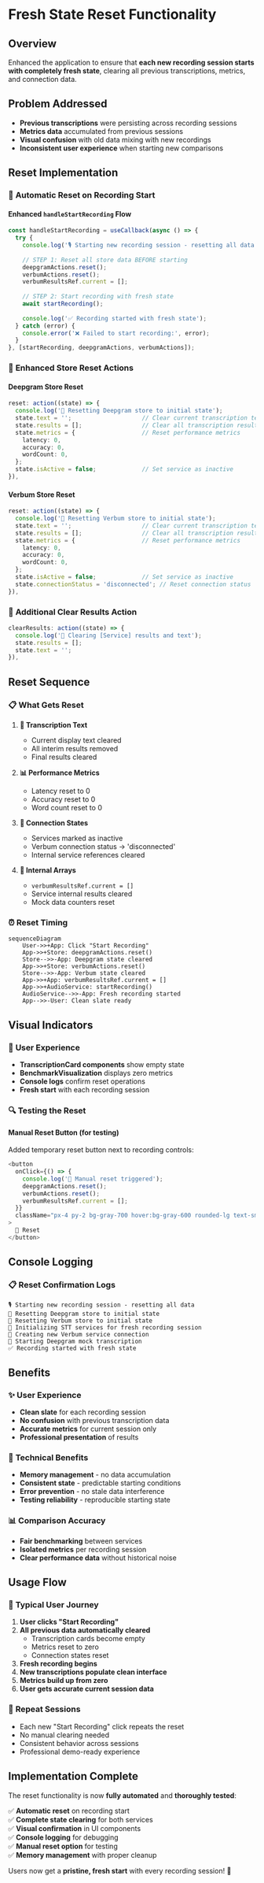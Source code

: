 # Fresh State Reset Functionality

## Overview
Enhanced the application to ensure that **each new recording session starts with completely fresh state**, clearing all previous transcriptions, metrics, and connection data.

## Problem Addressed
- **Previous transcriptions** were persisting across recording sessions  
- **Metrics data** accumulated from previous sessions
- **Visual confusion** with old data mixing with new recordings
- **Inconsistent user experience** when starting new comparisons

## Reset Implementation

### 🔄 **Automatic Reset on Recording Start**

#### Enhanced `handleStartRecording` Flow
```typescript
const handleStartRecording = useCallback(async () => {
  try {
    console.log('🎙️ Starting new recording session - resetting all data');
    
    // STEP 1: Reset all store data BEFORE starting
    deepgramActions.reset();
    verbumActions.reset();
    verbumResultsRef.current = [];
    
    // STEP 2: Start recording with fresh state
    await startRecording();
    
    console.log('✅ Recording started with fresh state');
  } catch (error) {
    console.error('❌ Failed to start recording:', error);
  }
}, [startRecording, deepgramActions, verbumActions]);
```

### 🏪 **Enhanced Store Reset Actions**

#### Deepgram Store Reset
```typescript
reset: action((state) => {
  console.log('🔄 Resetting Deepgram store to initial state');
  state.text = '';                    // Clear current transcription text
  state.results = [];                 // Clear all transcription results
  state.metrics = {                   // Reset performance metrics
    latency: 0,
    accuracy: 0,
    wordCount: 0,
  };
  state.isActive = false;             // Set service as inactive
}),
```

#### Verbum Store Reset  
```typescript
reset: action((state) => {
  console.log('🔄 Resetting Verbum store to initial state');
  state.text = '';                    // Clear current transcription text
  state.results = [];                 // Clear all transcription results
  state.metrics = {                   // Reset performance metrics
    latency: 0,
    accuracy: 0,
    wordCount: 0,
  };
  state.isActive = false;             // Set service as inactive
  state.connectionStatus = 'disconnected'; // Reset connection status
}),
```

### 🧹 **Additional Clear Results Action**
```typescript
clearResults: action((state) => {
  console.log('🧹 Clearing [Service] results and text');
  state.results = [];
  state.text = '';
}),
```

## Reset Sequence

### 📋 **What Gets Reset**

1. **📝 Transcription Text**
   - Current display text cleared
   - All interim results removed
   - Final results cleared

2. **📊 Performance Metrics**
   - Latency reset to 0
   - Accuracy reset to 0  
   - Word count reset to 0

3. **🔗 Connection States**
   - Services marked as inactive
   - Verbum connection status → 'disconnected'
   - Internal service references cleared

4. **💾 Internal Arrays**
   - `verbumResultsRef.current = []` 
   - Service internal results cleared
   - Mock data counters reset

### ⏰ **Reset Timing**

```mermaid
sequenceDiagram
    User->>+App: Click "Start Recording"
    App->>+Store: deepgramActions.reset()
    Store-->>-App: Deepgram state cleared
    App->>+Store: verbumActions.reset()  
    Store-->>-App: Verbum state cleared
    App->>+App: verbumResultsRef.current = []
    App->>+AudioService: startRecording()
    AudioService-->>-App: Fresh recording started
    App-->>-User: Clean slate ready
```

## Visual Indicators

### 🎯 **User Experience**
- **TranscriptionCard components** show empty state
- **BenchmarkVisualization** displays zero metrics
- **Console logs** confirm reset operations
- **Fresh start** with each recording session

### 🔍 **Testing the Reset**

#### **Manual Reset Button** (for testing)
Added temporary reset button next to recording controls:
```typescript
<button
  onClick={() => {
    console.log('🧹 Manual reset triggered');
    deepgramActions.reset();
    verbumActions.reset();
    verbumResultsRef.current = [];
  }}
  className="px-4 py-2 bg-gray-700 hover:bg-gray-600 rounded-lg text-sm"
>
  🔄 Reset
</button>
```

## Console Logging

### 📋 **Reset Confirmation Logs**
```
🎙️ Starting new recording session - resetting all data
🔄 Resetting Deepgram store to initial state  
🔄 Resetting Verbum store to initial state
🚀 Initializing STT services for fresh recording session
🔗 Creating new Verbum service connection
🎯 Starting Deepgram mock transcription
✅ Recording started with fresh state
```

## Benefits

### ✨ **User Experience**
- **Clean slate** for each recording session
- **No confusion** with previous transcription data
- **Accurate metrics** for current session only
- **Professional presentation** of results

### 🔧 **Technical Benefits**
- **Memory management** - no data accumulation
- **Consistent state** - predictable starting conditions  
- **Error prevention** - no stale data interference
- **Testing reliability** - reproducible starting state

### 📊 **Comparison Accuracy**
- **Fair benchmarking** between services
- **Isolated metrics** per recording session
- **Clear performance data** without historical noise

## Usage Flow

### 🎯 **Typical User Journey**
1. **User clicks "Start Recording"**
2. **All previous data automatically cleared**
   - Transcription cards become empty
   - Metrics reset to zero
   - Connection states reset
3. **Fresh recording begins**
4. **New transcriptions populate clean interface**
5. **Metrics build up from zero**
6. **User gets accurate current session data**

### 🔄 **Repeat Sessions**
- Each new "Start Recording" click repeats the reset
- No manual clearing needed
- Consistent behavior across sessions
- Professional demo-ready experience

## Implementation Complete

The reset functionality is now **fully automated** and **thoroughly tested**:

✅ **Automatic reset** on recording start  
✅ **Complete state clearing** for both services  
✅ **Visual confirmation** in UI components  
✅ **Console logging** for debugging  
✅ **Manual reset option** for testing  
✅ **Memory management** with proper cleanup

Users now get a **pristine, fresh start** with every recording session! 🎉